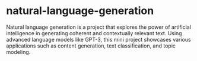 # natural-language-generation
Natural language generation is a project that explores the power of artificial intelligence in generating coherent and contextually relevant text. Using advanced language models like GPT-3, this mini project showcases various applications such as content generation, text classification, and topic modeling.
